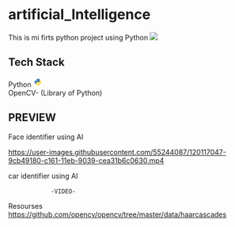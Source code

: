 # artificial_Intelligence
This is mi firts python project using Python </h1> <img src="https://media.giphy.com/media/WUlplcMpOCEmTGBtBW/giphy.gif" width="30"> 

<h2>Tech Stack</h2>

Python <code><img height="20" src="https://raw.githubusercontent.com/github/explore/80688e429a7d4ef2fca1e82350fe8e3517d3494d/topics/python/python.png"></code> <Br>
OpenCV- (Library of Python)

<h2>PREVIEW</h2>

Face identifier using AI

https://user-images.githubusercontent.com/55244087/120117047-9cb49180-c161-11eb-9039-cea31b6c0630.mp4


 
car identifier using AI
  
                -VIDEO-

 Resourses 
https://github.com/opencv/opencv/tree/master/data/haarcascades
